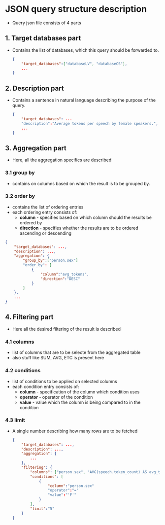 # JSON query structure description
- Query json file consists of 4 parts
## 1. Target databases part
- Contains the list of databases, which this query should be forwarded to.
	```json
	{
		"target_databases":["databaseLV", "databaseCS"],
		...
	}	
	```
## 2. Description part
- Contains a sentence in natural language describing the purpose of the query.
	```json
	{
		"target_databases": ...
		"description":"Average tokens per speech by female speakers.",
		...
	}
	```
## 3. Aggregation part
- Here, all the aggregation specifics are described
### 3.1 group by
- contains on columns based on which the result is to be grouped by.
### 3.2 order by
- contains the list of ordering entries
- each ordering entry consists of:
	- **column** - specifies based on which column should the results be ordered by
	- **direction** - specifies whether the results are to be ordered ascending or descending
```json
{
	"target_databases": ...,
	"description": ...,
	"aggregation": {
		"group_by":["person.sex"]
		"order_by": [
			{
				"column":"avg_tokens",
				"direction":"DESC"
			}
		]
	},
	...
}
```
## 4. Filtering part
- Here all the desired filtering of the result is described
### 4.1 columns
- list of columns that are to be selecte from the aggregated table
- also stuff like SUM, AVG, ETC is present here
### 4.2 conditions
- list of conditions to be applied on selected columns
- each condition entry consists of:
	- **column** - specification of the column which condition uses
	- **operator** - operator of the condition
	- **value** - value which the column is being compared to in the condition
### 4.3 limit
- A single number describing how many rows are to be fetched
	```json
	{
		"target_databases": ...,
		"description": ...,
		"aggregation": {
			...
		},
		"filtering": {
			"columns": ["person.sex", "AVG(speech.token_count) AS avg_tokens"],
			"conditions": [
				{
					"column":"person.sex"
					"operator":"="
					"value":"'F'"
				}
			],
			"limit":"5"
		}
	}
	```